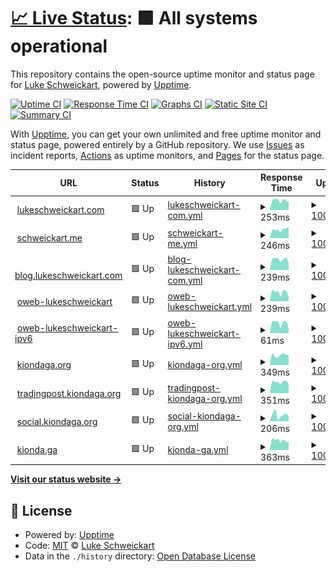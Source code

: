 # [📈 Live Status](https://lukebsa.github.io/status): <!--live status--> **🟩 All systems operational**

This repository contains the open-source uptime monitor and status page for [Luke Schweickart](https://lukeschweickart.com), powered by [Upptime](https://github.com/upptime/upptime).

[![Uptime CI](https://github.com/lukebsa/status/workflows/Uptime%20CI/badge.svg)](https://github.com/lukebsa/status/actions?query=workflow%3A%22Uptime+CI%22)
[![Response Time CI](https://github.com/lukebsa/status/workflows/Response%20Time%20CI/badge.svg)](https://github.com/lukebsa/status/actions?query=workflow%3A%22Response+Time+CI%22)
[![Graphs CI](https://github.com/lukebsa/status/workflows/Graphs%20CI/badge.svg)](https://github.com/lukebsa/status/actions?query=workflow%3A%22Graphs+CI%22)
[![Static Site CI](https://github.com/lukebsa/status/workflows/Static%20Site%20CI/badge.svg)](https://github.com/lukebsa/status/actions?query=workflow%3A%22Static+Site+CI%22)
[![Summary CI](https://github.com/lukebsa/status/workflows/Summary%20CI/badge.svg)](https://github.com/lukebsa/status/actions?query=workflow%3A%22Summary+CI%22)

With [Upptime](https://upptime.js.org), you can get your own unlimited and free uptime monitor and status page, powered entirely by a GitHub repository. We use [Issues](https://github.com/lukebsa/status/issues) as incident reports, [Actions](https://github.com/lukebsa/status/actions) as uptime monitors, and [Pages](https://lukebsa.github.io/status) for the status page.

<!--start: status pages-->
<!-- This summary is generated by Upptime (https://github.com/upptime/upptime) -->
<!-- Do not edit this manually, your changes will be overwritten -->
<!-- prettier-ignore -->
| URL | Status | History | Response Time | Uptime |
| --- | ------ | ------- | ------------- | ------ |
| <img alt="" src="https://icons.duckduckgo.com/ip3/lukeschweickart.com.ico" height="13"> [lukeschweickart.com](https://lukeschweickart.com) | 🟩 Up | [lukeschweickart-com.yml](https://github.com/lukebsa/status/commits/HEAD/history/lukeschweickart-com.yml) | <details><summary><img alt="Response time graph" src="./graphs/lukeschweickart-com/response-time-week.png" height="20"> 253ms</summary><br><a href="https://lukebsa.github.io/status/history/lukeschweickart-com"><img alt="Response time 719" src="https://img.shields.io/endpoint?url=https%3A%2F%2Fraw.githubusercontent.com%2Flukebsa%2Fstatus%2FHEAD%2Fapi%2Flukeschweickart-com%2Fresponse-time.json"></a><br><a href="https://lukebsa.github.io/status/history/lukeschweickart-com"><img alt="24-hour response time 238" src="https://img.shields.io/endpoint?url=https%3A%2F%2Fraw.githubusercontent.com%2Flukebsa%2Fstatus%2FHEAD%2Fapi%2Flukeschweickart-com%2Fresponse-time-day.json"></a><br><a href="https://lukebsa.github.io/status/history/lukeschweickart-com"><img alt="7-day response time 253" src="https://img.shields.io/endpoint?url=https%3A%2F%2Fraw.githubusercontent.com%2Flukebsa%2Fstatus%2FHEAD%2Fapi%2Flukeschweickart-com%2Fresponse-time-week.json"></a><br><a href="https://lukebsa.github.io/status/history/lukeschweickart-com"><img alt="30-day response time 220" src="https://img.shields.io/endpoint?url=https%3A%2F%2Fraw.githubusercontent.com%2Flukebsa%2Fstatus%2FHEAD%2Fapi%2Flukeschweickart-com%2Fresponse-time-month.json"></a><br><a href="https://lukebsa.github.io/status/history/lukeschweickart-com"><img alt="1-year response time 719" src="https://img.shields.io/endpoint?url=https%3A%2F%2Fraw.githubusercontent.com%2Flukebsa%2Fstatus%2FHEAD%2Fapi%2Flukeschweickart-com%2Fresponse-time-year.json"></a></details> | <details><summary><a href="https://lukebsa.github.io/status/history/lukeschweickart-com">100.00%</a></summary><a href="https://lukebsa.github.io/status/history/lukeschweickart-com"><img alt="All-time uptime 99.95%" src="https://img.shields.io/endpoint?url=https%3A%2F%2Fraw.githubusercontent.com%2Flukebsa%2Fstatus%2FHEAD%2Fapi%2Flukeschweickart-com%2Fuptime.json"></a><br><a href="https://lukebsa.github.io/status/history/lukeschweickart-com"><img alt="24-hour uptime 100.00%" src="https://img.shields.io/endpoint?url=https%3A%2F%2Fraw.githubusercontent.com%2Flukebsa%2Fstatus%2FHEAD%2Fapi%2Flukeschweickart-com%2Fuptime-day.json"></a><br><a href="https://lukebsa.github.io/status/history/lukeschweickart-com"><img alt="7-day uptime 100.00%" src="https://img.shields.io/endpoint?url=https%3A%2F%2Fraw.githubusercontent.com%2Flukebsa%2Fstatus%2FHEAD%2Fapi%2Flukeschweickart-com%2Fuptime-week.json"></a><br><a href="https://lukebsa.github.io/status/history/lukeschweickart-com"><img alt="30-day uptime 99.88%" src="https://img.shields.io/endpoint?url=https%3A%2F%2Fraw.githubusercontent.com%2Flukebsa%2Fstatus%2FHEAD%2Fapi%2Flukeschweickart-com%2Fuptime-month.json"></a><br><a href="https://lukebsa.github.io/status/history/lukeschweickart-com"><img alt="1-year uptime 99.95%" src="https://img.shields.io/endpoint?url=https%3A%2F%2Fraw.githubusercontent.com%2Flukebsa%2Fstatus%2FHEAD%2Fapi%2Flukeschweickart-com%2Fuptime-year.json"></a></details>
| <img alt="" src="https://icons.duckduckgo.com/ip3/schweickart.me.ico" height="13"> [schweickart.me](https://schweickart.me) | 🟩 Up | [schweickart-me.yml](https://github.com/lukebsa/status/commits/HEAD/history/schweickart-me.yml) | <details><summary><img alt="Response time graph" src="./graphs/schweickart-me/response-time-week.png" height="20"> 246ms</summary><br><a href="https://lukebsa.github.io/status/history/schweickart-me"><img alt="Response time 777" src="https://img.shields.io/endpoint?url=https%3A%2F%2Fraw.githubusercontent.com%2Flukebsa%2Fstatus%2FHEAD%2Fapi%2Fschweickart-me%2Fresponse-time.json"></a><br><a href="https://lukebsa.github.io/status/history/schweickart-me"><img alt="24-hour response time 277" src="https://img.shields.io/endpoint?url=https%3A%2F%2Fraw.githubusercontent.com%2Flukebsa%2Fstatus%2FHEAD%2Fapi%2Fschweickart-me%2Fresponse-time-day.json"></a><br><a href="https://lukebsa.github.io/status/history/schweickart-me"><img alt="7-day response time 246" src="https://img.shields.io/endpoint?url=https%3A%2F%2Fraw.githubusercontent.com%2Flukebsa%2Fstatus%2FHEAD%2Fapi%2Fschweickart-me%2Fresponse-time-week.json"></a><br><a href="https://lukebsa.github.io/status/history/schweickart-me"><img alt="30-day response time 236" src="https://img.shields.io/endpoint?url=https%3A%2F%2Fraw.githubusercontent.com%2Flukebsa%2Fstatus%2FHEAD%2Fapi%2Fschweickart-me%2Fresponse-time-month.json"></a><br><a href="https://lukebsa.github.io/status/history/schweickart-me"><img alt="1-year response time 777" src="https://img.shields.io/endpoint?url=https%3A%2F%2Fraw.githubusercontent.com%2Flukebsa%2Fstatus%2FHEAD%2Fapi%2Fschweickart-me%2Fresponse-time-year.json"></a></details> | <details><summary><a href="https://lukebsa.github.io/status/history/schweickart-me">100.00%</a></summary><a href="https://lukebsa.github.io/status/history/schweickart-me"><img alt="All-time uptime 99.93%" src="https://img.shields.io/endpoint?url=https%3A%2F%2Fraw.githubusercontent.com%2Flukebsa%2Fstatus%2FHEAD%2Fapi%2Fschweickart-me%2Fuptime.json"></a><br><a href="https://lukebsa.github.io/status/history/schweickart-me"><img alt="24-hour uptime 100.00%" src="https://img.shields.io/endpoint?url=https%3A%2F%2Fraw.githubusercontent.com%2Flukebsa%2Fstatus%2FHEAD%2Fapi%2Fschweickart-me%2Fuptime-day.json"></a><br><a href="https://lukebsa.github.io/status/history/schweickart-me"><img alt="7-day uptime 100.00%" src="https://img.shields.io/endpoint?url=https%3A%2F%2Fraw.githubusercontent.com%2Flukebsa%2Fstatus%2FHEAD%2Fapi%2Fschweickart-me%2Fuptime-week.json"></a><br><a href="https://lukebsa.github.io/status/history/schweickart-me"><img alt="30-day uptime 99.88%" src="https://img.shields.io/endpoint?url=https%3A%2F%2Fraw.githubusercontent.com%2Flukebsa%2Fstatus%2FHEAD%2Fapi%2Fschweickart-me%2Fuptime-month.json"></a><br><a href="https://lukebsa.github.io/status/history/schweickart-me"><img alt="1-year uptime 99.93%" src="https://img.shields.io/endpoint?url=https%3A%2F%2Fraw.githubusercontent.com%2Flukebsa%2Fstatus%2FHEAD%2Fapi%2Fschweickart-me%2Fuptime-year.json"></a></details>
| <img alt="" src="https://icons.duckduckgo.com/ip3/blog.lukeschweickart.com.ico" height="13"> [blog.lukeschweickart.com](https://blog.lukeschweickart.com) | 🟩 Up | [blog-lukeschweickart-com.yml](https://github.com/lukebsa/status/commits/HEAD/history/blog-lukeschweickart-com.yml) | <details><summary><img alt="Response time graph" src="./graphs/blog-lukeschweickart-com/response-time-week.png" height="20"> 239ms</summary><br><a href="https://lukebsa.github.io/status/history/blog-lukeschweickart-com"><img alt="Response time 332" src="https://img.shields.io/endpoint?url=https%3A%2F%2Fraw.githubusercontent.com%2Flukebsa%2Fstatus%2FHEAD%2Fapi%2Fblog-lukeschweickart-com%2Fresponse-time.json"></a><br><a href="https://lukebsa.github.io/status/history/blog-lukeschweickart-com"><img alt="24-hour response time 213" src="https://img.shields.io/endpoint?url=https%3A%2F%2Fraw.githubusercontent.com%2Flukebsa%2Fstatus%2FHEAD%2Fapi%2Fblog-lukeschweickart-com%2Fresponse-time-day.json"></a><br><a href="https://lukebsa.github.io/status/history/blog-lukeschweickart-com"><img alt="7-day response time 239" src="https://img.shields.io/endpoint?url=https%3A%2F%2Fraw.githubusercontent.com%2Flukebsa%2Fstatus%2FHEAD%2Fapi%2Fblog-lukeschweickart-com%2Fresponse-time-week.json"></a><br><a href="https://lukebsa.github.io/status/history/blog-lukeschweickart-com"><img alt="30-day response time 217" src="https://img.shields.io/endpoint?url=https%3A%2F%2Fraw.githubusercontent.com%2Flukebsa%2Fstatus%2FHEAD%2Fapi%2Fblog-lukeschweickart-com%2Fresponse-time-month.json"></a><br><a href="https://lukebsa.github.io/status/history/blog-lukeschweickart-com"><img alt="1-year response time 332" src="https://img.shields.io/endpoint?url=https%3A%2F%2Fraw.githubusercontent.com%2Flukebsa%2Fstatus%2FHEAD%2Fapi%2Fblog-lukeschweickart-com%2Fresponse-time-year.json"></a></details> | <details><summary><a href="https://lukebsa.github.io/status/history/blog-lukeschweickart-com">100.00%</a></summary><a href="https://lukebsa.github.io/status/history/blog-lukeschweickart-com"><img alt="All-time uptime 99.99%" src="https://img.shields.io/endpoint?url=https%3A%2F%2Fraw.githubusercontent.com%2Flukebsa%2Fstatus%2FHEAD%2Fapi%2Fblog-lukeschweickart-com%2Fuptime.json"></a><br><a href="https://lukebsa.github.io/status/history/blog-lukeschweickart-com"><img alt="24-hour uptime 100.00%" src="https://img.shields.io/endpoint?url=https%3A%2F%2Fraw.githubusercontent.com%2Flukebsa%2Fstatus%2FHEAD%2Fapi%2Fblog-lukeschweickart-com%2Fuptime-day.json"></a><br><a href="https://lukebsa.github.io/status/history/blog-lukeschweickart-com"><img alt="7-day uptime 100.00%" src="https://img.shields.io/endpoint?url=https%3A%2F%2Fraw.githubusercontent.com%2Flukebsa%2Fstatus%2FHEAD%2Fapi%2Fblog-lukeschweickart-com%2Fuptime-week.json"></a><br><a href="https://lukebsa.github.io/status/history/blog-lukeschweickart-com"><img alt="30-day uptime 100.00%" src="https://img.shields.io/endpoint?url=https%3A%2F%2Fraw.githubusercontent.com%2Flukebsa%2Fstatus%2FHEAD%2Fapi%2Fblog-lukeschweickart-com%2Fuptime-month.json"></a><br><a href="https://lukebsa.github.io/status/history/blog-lukeschweickart-com"><img alt="1-year uptime 99.99%" src="https://img.shields.io/endpoint?url=https%3A%2F%2Fraw.githubusercontent.com%2Flukebsa%2Fstatus%2FHEAD%2Fapi%2Fblog-lukeschweickart-com%2Fuptime-year.json"></a></details>
| <img alt="" src="https://icons.duckduckgo.com/ip3/oweb3.lukeschweickart.com.ico" height="13"> [oweb-lukeschweickart](https://oweb3.lukeschweickart.com) | 🟩 Up | [oweb-lukeschweickart.yml](https://github.com/lukebsa/status/commits/HEAD/history/oweb-lukeschweickart.yml) | <details><summary><img alt="Response time graph" src="./graphs/oweb-lukeschweickart/response-time-week.png" height="20"> 239ms</summary><br><a href="https://lukebsa.github.io/status/history/oweb-lukeschweickart"><img alt="Response time 177" src="https://img.shields.io/endpoint?url=https%3A%2F%2Fraw.githubusercontent.com%2Flukebsa%2Fstatus%2FHEAD%2Fapi%2Foweb-lukeschweickart%2Fresponse-time.json"></a><br><a href="https://lukebsa.github.io/status/history/oweb-lukeschweickart"><img alt="24-hour response time 301" src="https://img.shields.io/endpoint?url=https%3A%2F%2Fraw.githubusercontent.com%2Flukebsa%2Fstatus%2FHEAD%2Fapi%2Foweb-lukeschweickart%2Fresponse-time-day.json"></a><br><a href="https://lukebsa.github.io/status/history/oweb-lukeschweickart"><img alt="7-day response time 239" src="https://img.shields.io/endpoint?url=https%3A%2F%2Fraw.githubusercontent.com%2Flukebsa%2Fstatus%2FHEAD%2Fapi%2Foweb-lukeschweickart%2Fresponse-time-week.json"></a><br><a href="https://lukebsa.github.io/status/history/oweb-lukeschweickart"><img alt="30-day response time 191" src="https://img.shields.io/endpoint?url=https%3A%2F%2Fraw.githubusercontent.com%2Flukebsa%2Fstatus%2FHEAD%2Fapi%2Foweb-lukeschweickart%2Fresponse-time-month.json"></a><br><a href="https://lukebsa.github.io/status/history/oweb-lukeschweickart"><img alt="1-year response time 177" src="https://img.shields.io/endpoint?url=https%3A%2F%2Fraw.githubusercontent.com%2Flukebsa%2Fstatus%2FHEAD%2Fapi%2Foweb-lukeschweickart%2Fresponse-time-year.json"></a></details> | <details><summary><a href="https://lukebsa.github.io/status/history/oweb-lukeschweickart">100.00%</a></summary><a href="https://lukebsa.github.io/status/history/oweb-lukeschweickart"><img alt="All-time uptime 99.97%" src="https://img.shields.io/endpoint?url=https%3A%2F%2Fraw.githubusercontent.com%2Flukebsa%2Fstatus%2FHEAD%2Fapi%2Foweb-lukeschweickart%2Fuptime.json"></a><br><a href="https://lukebsa.github.io/status/history/oweb-lukeschweickart"><img alt="24-hour uptime 100.00%" src="https://img.shields.io/endpoint?url=https%3A%2F%2Fraw.githubusercontent.com%2Flukebsa%2Fstatus%2FHEAD%2Fapi%2Foweb-lukeschweickart%2Fuptime-day.json"></a><br><a href="https://lukebsa.github.io/status/history/oweb-lukeschweickart"><img alt="7-day uptime 100.00%" src="https://img.shields.io/endpoint?url=https%3A%2F%2Fraw.githubusercontent.com%2Flukebsa%2Fstatus%2FHEAD%2Fapi%2Foweb-lukeschweickart%2Fuptime-week.json"></a><br><a href="https://lukebsa.github.io/status/history/oweb-lukeschweickart"><img alt="30-day uptime 100.00%" src="https://img.shields.io/endpoint?url=https%3A%2F%2Fraw.githubusercontent.com%2Flukebsa%2Fstatus%2FHEAD%2Fapi%2Foweb-lukeschweickart%2Fuptime-month.json"></a><br><a href="https://lukebsa.github.io/status/history/oweb-lukeschweickart"><img alt="1-year uptime 99.97%" src="https://img.shields.io/endpoint?url=https%3A%2F%2Fraw.githubusercontent.com%2Flukebsa%2Fstatus%2FHEAD%2Fapi%2Foweb-lukeschweickart%2Fuptime-year.json"></a></details>
| <img alt="" src="https://icons.duckduckgo.com/ip3/oweb3.lukeschweickart.com.ico" height="13"> [oweb-lukeschweickart-ipv6](https://oweb3.lukeschweickart.com) | 🟩 Up | [oweb-lukeschweickart-ipv6.yml](https://github.com/lukebsa/status/commits/HEAD/history/oweb-lukeschweickart-ipv6.yml) | <details><summary><img alt="Response time graph" src="./graphs/oweb-lukeschweickart-ipv6/response-time-week.png" height="20"> 61ms</summary><br><a href="https://lukebsa.github.io/status/history/oweb-lukeschweickart-ipv6"><img alt="Response time 36" src="https://img.shields.io/endpoint?url=https%3A%2F%2Fraw.githubusercontent.com%2Flukebsa%2Fstatus%2FHEAD%2Fapi%2Foweb-lukeschweickart-ipv6%2Fresponse-time.json"></a><br><a href="https://lukebsa.github.io/status/history/oweb-lukeschweickart-ipv6"><img alt="24-hour response time 74" src="https://img.shields.io/endpoint?url=https%3A%2F%2Fraw.githubusercontent.com%2Flukebsa%2Fstatus%2FHEAD%2Fapi%2Foweb-lukeschweickart-ipv6%2Fresponse-time-day.json"></a><br><a href="https://lukebsa.github.io/status/history/oweb-lukeschweickart-ipv6"><img alt="7-day response time 61" src="https://img.shields.io/endpoint?url=https%3A%2F%2Fraw.githubusercontent.com%2Flukebsa%2Fstatus%2FHEAD%2Fapi%2Foweb-lukeschweickart-ipv6%2Fresponse-time-week.json"></a><br><a href="https://lukebsa.github.io/status/history/oweb-lukeschweickart-ipv6"><img alt="30-day response time 42" src="https://img.shields.io/endpoint?url=https%3A%2F%2Fraw.githubusercontent.com%2Flukebsa%2Fstatus%2FHEAD%2Fapi%2Foweb-lukeschweickart-ipv6%2Fresponse-time-month.json"></a><br><a href="https://lukebsa.github.io/status/history/oweb-lukeschweickart-ipv6"><img alt="1-year response time 36" src="https://img.shields.io/endpoint?url=https%3A%2F%2Fraw.githubusercontent.com%2Flukebsa%2Fstatus%2FHEAD%2Fapi%2Foweb-lukeschweickart-ipv6%2Fresponse-time-year.json"></a></details> | <details><summary><a href="https://lukebsa.github.io/status/history/oweb-lukeschweickart-ipv6">100.00%</a></summary><a href="https://lukebsa.github.io/status/history/oweb-lukeschweickart-ipv6"><img alt="All-time uptime 99.98%" src="https://img.shields.io/endpoint?url=https%3A%2F%2Fraw.githubusercontent.com%2Flukebsa%2Fstatus%2FHEAD%2Fapi%2Foweb-lukeschweickart-ipv6%2Fuptime.json"></a><br><a href="https://lukebsa.github.io/status/history/oweb-lukeschweickart-ipv6"><img alt="24-hour uptime 100.00%" src="https://img.shields.io/endpoint?url=https%3A%2F%2Fraw.githubusercontent.com%2Flukebsa%2Fstatus%2FHEAD%2Fapi%2Foweb-lukeschweickart-ipv6%2Fuptime-day.json"></a><br><a href="https://lukebsa.github.io/status/history/oweb-lukeschweickart-ipv6"><img alt="7-day uptime 100.00%" src="https://img.shields.io/endpoint?url=https%3A%2F%2Fraw.githubusercontent.com%2Flukebsa%2Fstatus%2FHEAD%2Fapi%2Foweb-lukeschweickart-ipv6%2Fuptime-week.json"></a><br><a href="https://lukebsa.github.io/status/history/oweb-lukeschweickart-ipv6"><img alt="30-day uptime 100.00%" src="https://img.shields.io/endpoint?url=https%3A%2F%2Fraw.githubusercontent.com%2Flukebsa%2Fstatus%2FHEAD%2Fapi%2Foweb-lukeschweickart-ipv6%2Fuptime-month.json"></a><br><a href="https://lukebsa.github.io/status/history/oweb-lukeschweickart-ipv6"><img alt="1-year uptime 99.98%" src="https://img.shields.io/endpoint?url=https%3A%2F%2Fraw.githubusercontent.com%2Flukebsa%2Fstatus%2FHEAD%2Fapi%2Foweb-lukeschweickart-ipv6%2Fuptime-year.json"></a></details>
| <img alt="" src="https://icons.duckduckgo.com/ip3/kiondaga.org.ico" height="13"> [kiondaga.org](https://kiondaga.org) | 🟩 Up | [kiondaga-org.yml](https://github.com/lukebsa/status/commits/HEAD/history/kiondaga-org.yml) | <details><summary><img alt="Response time graph" src="./graphs/kiondaga-org/response-time-week.png" height="20"> 349ms</summary><br><a href="https://lukebsa.github.io/status/history/kiondaga-org"><img alt="Response time 381" src="https://img.shields.io/endpoint?url=https%3A%2F%2Fraw.githubusercontent.com%2Flukebsa%2Fstatus%2FHEAD%2Fapi%2Fkiondaga-org%2Fresponse-time.json"></a><br><a href="https://lukebsa.github.io/status/history/kiondaga-org"><img alt="24-hour response time 407" src="https://img.shields.io/endpoint?url=https%3A%2F%2Fraw.githubusercontent.com%2Flukebsa%2Fstatus%2FHEAD%2Fapi%2Fkiondaga-org%2Fresponse-time-day.json"></a><br><a href="https://lukebsa.github.io/status/history/kiondaga-org"><img alt="7-day response time 349" src="https://img.shields.io/endpoint?url=https%3A%2F%2Fraw.githubusercontent.com%2Flukebsa%2Fstatus%2FHEAD%2Fapi%2Fkiondaga-org%2Fresponse-time-week.json"></a><br><a href="https://lukebsa.github.io/status/history/kiondaga-org"><img alt="30-day response time 364" src="https://img.shields.io/endpoint?url=https%3A%2F%2Fraw.githubusercontent.com%2Flukebsa%2Fstatus%2FHEAD%2Fapi%2Fkiondaga-org%2Fresponse-time-month.json"></a><br><a href="https://lukebsa.github.io/status/history/kiondaga-org"><img alt="1-year response time 381" src="https://img.shields.io/endpoint?url=https%3A%2F%2Fraw.githubusercontent.com%2Flukebsa%2Fstatus%2FHEAD%2Fapi%2Fkiondaga-org%2Fresponse-time-year.json"></a></details> | <details><summary><a href="https://lukebsa.github.io/status/history/kiondaga-org">100.00%</a></summary><a href="https://lukebsa.github.io/status/history/kiondaga-org"><img alt="All-time uptime 99.97%" src="https://img.shields.io/endpoint?url=https%3A%2F%2Fraw.githubusercontent.com%2Flukebsa%2Fstatus%2FHEAD%2Fapi%2Fkiondaga-org%2Fuptime.json"></a><br><a href="https://lukebsa.github.io/status/history/kiondaga-org"><img alt="24-hour uptime 100.00%" src="https://img.shields.io/endpoint?url=https%3A%2F%2Fraw.githubusercontent.com%2Flukebsa%2Fstatus%2FHEAD%2Fapi%2Fkiondaga-org%2Fuptime-day.json"></a><br><a href="https://lukebsa.github.io/status/history/kiondaga-org"><img alt="7-day uptime 100.00%" src="https://img.shields.io/endpoint?url=https%3A%2F%2Fraw.githubusercontent.com%2Flukebsa%2Fstatus%2FHEAD%2Fapi%2Fkiondaga-org%2Fuptime-week.json"></a><br><a href="https://lukebsa.github.io/status/history/kiondaga-org"><img alt="30-day uptime 100.00%" src="https://img.shields.io/endpoint?url=https%3A%2F%2Fraw.githubusercontent.com%2Flukebsa%2Fstatus%2FHEAD%2Fapi%2Fkiondaga-org%2Fuptime-month.json"></a><br><a href="https://lukebsa.github.io/status/history/kiondaga-org"><img alt="1-year uptime 99.97%" src="https://img.shields.io/endpoint?url=https%3A%2F%2Fraw.githubusercontent.com%2Flukebsa%2Fstatus%2FHEAD%2Fapi%2Fkiondaga-org%2Fuptime-year.json"></a></details>
| <img alt="" src="https://icons.duckduckgo.com/ip3/tradingpost.kiondaga.org.ico" height="13"> [tradingpost.kiondaga.org](https://tradingpost.kiondaga.org) | 🟩 Up | [tradingpost-kiondaga-org.yml](https://github.com/lukebsa/status/commits/HEAD/history/tradingpost-kiondaga-org.yml) | <details><summary><img alt="Response time graph" src="./graphs/tradingpost-kiondaga-org/response-time-week.png" height="20"> 351ms</summary><br><a href="https://lukebsa.github.io/status/history/tradingpost-kiondaga-org"><img alt="Response time 341" src="https://img.shields.io/endpoint?url=https%3A%2F%2Fraw.githubusercontent.com%2Flukebsa%2Fstatus%2FHEAD%2Fapi%2Ftradingpost-kiondaga-org%2Fresponse-time.json"></a><br><a href="https://lukebsa.github.io/status/history/tradingpost-kiondaga-org"><img alt="24-hour response time 403" src="https://img.shields.io/endpoint?url=https%3A%2F%2Fraw.githubusercontent.com%2Flukebsa%2Fstatus%2FHEAD%2Fapi%2Ftradingpost-kiondaga-org%2Fresponse-time-day.json"></a><br><a href="https://lukebsa.github.io/status/history/tradingpost-kiondaga-org"><img alt="7-day response time 351" src="https://img.shields.io/endpoint?url=https%3A%2F%2Fraw.githubusercontent.com%2Flukebsa%2Fstatus%2FHEAD%2Fapi%2Ftradingpost-kiondaga-org%2Fresponse-time-week.json"></a><br><a href="https://lukebsa.github.io/status/history/tradingpost-kiondaga-org"><img alt="30-day response time 283" src="https://img.shields.io/endpoint?url=https%3A%2F%2Fraw.githubusercontent.com%2Flukebsa%2Fstatus%2FHEAD%2Fapi%2Ftradingpost-kiondaga-org%2Fresponse-time-month.json"></a><br><a href="https://lukebsa.github.io/status/history/tradingpost-kiondaga-org"><img alt="1-year response time 341" src="https://img.shields.io/endpoint?url=https%3A%2F%2Fraw.githubusercontent.com%2Flukebsa%2Fstatus%2FHEAD%2Fapi%2Ftradingpost-kiondaga-org%2Fresponse-time-year.json"></a></details> | <details><summary><a href="https://lukebsa.github.io/status/history/tradingpost-kiondaga-org">100.00%</a></summary><a href="https://lukebsa.github.io/status/history/tradingpost-kiondaga-org"><img alt="All-time uptime 99.94%" src="https://img.shields.io/endpoint?url=https%3A%2F%2Fraw.githubusercontent.com%2Flukebsa%2Fstatus%2FHEAD%2Fapi%2Ftradingpost-kiondaga-org%2Fuptime.json"></a><br><a href="https://lukebsa.github.io/status/history/tradingpost-kiondaga-org"><img alt="24-hour uptime 100.00%" src="https://img.shields.io/endpoint?url=https%3A%2F%2Fraw.githubusercontent.com%2Flukebsa%2Fstatus%2FHEAD%2Fapi%2Ftradingpost-kiondaga-org%2Fuptime-day.json"></a><br><a href="https://lukebsa.github.io/status/history/tradingpost-kiondaga-org"><img alt="7-day uptime 100.00%" src="https://img.shields.io/endpoint?url=https%3A%2F%2Fraw.githubusercontent.com%2Flukebsa%2Fstatus%2FHEAD%2Fapi%2Ftradingpost-kiondaga-org%2Fuptime-week.json"></a><br><a href="https://lukebsa.github.io/status/history/tradingpost-kiondaga-org"><img alt="30-day uptime 100.00%" src="https://img.shields.io/endpoint?url=https%3A%2F%2Fraw.githubusercontent.com%2Flukebsa%2Fstatus%2FHEAD%2Fapi%2Ftradingpost-kiondaga-org%2Fuptime-month.json"></a><br><a href="https://lukebsa.github.io/status/history/tradingpost-kiondaga-org"><img alt="1-year uptime 99.94%" src="https://img.shields.io/endpoint?url=https%3A%2F%2Fraw.githubusercontent.com%2Flukebsa%2Fstatus%2FHEAD%2Fapi%2Ftradingpost-kiondaga-org%2Fuptime-year.json"></a></details>
| <img alt="" src="https://icons.duckduckgo.com/ip3/social.kiondaga.org.ico" height="13"> [social.kiondaga.org](https://social.kiondaga.org) | 🟩 Up | [social-kiondaga-org.yml](https://github.com/lukebsa/status/commits/HEAD/history/social-kiondaga-org.yml) | <details><summary><img alt="Response time graph" src="./graphs/social-kiondaga-org/response-time-week.png" height="20"> 206ms</summary><br><a href="https://lukebsa.github.io/status/history/social-kiondaga-org"><img alt="Response time 166" src="https://img.shields.io/endpoint?url=https%3A%2F%2Fraw.githubusercontent.com%2Flukebsa%2Fstatus%2FHEAD%2Fapi%2Fsocial-kiondaga-org%2Fresponse-time.json"></a><br><a href="https://lukebsa.github.io/status/history/social-kiondaga-org"><img alt="24-hour response time 172" src="https://img.shields.io/endpoint?url=https%3A%2F%2Fraw.githubusercontent.com%2Flukebsa%2Fstatus%2FHEAD%2Fapi%2Fsocial-kiondaga-org%2Fresponse-time-day.json"></a><br><a href="https://lukebsa.github.io/status/history/social-kiondaga-org"><img alt="7-day response time 206" src="https://img.shields.io/endpoint?url=https%3A%2F%2Fraw.githubusercontent.com%2Flukebsa%2Fstatus%2FHEAD%2Fapi%2Fsocial-kiondaga-org%2Fresponse-time-week.json"></a><br><a href="https://lukebsa.github.io/status/history/social-kiondaga-org"><img alt="30-day response time 189" src="https://img.shields.io/endpoint?url=https%3A%2F%2Fraw.githubusercontent.com%2Flukebsa%2Fstatus%2FHEAD%2Fapi%2Fsocial-kiondaga-org%2Fresponse-time-month.json"></a><br><a href="https://lukebsa.github.io/status/history/social-kiondaga-org"><img alt="1-year response time 166" src="https://img.shields.io/endpoint?url=https%3A%2F%2Fraw.githubusercontent.com%2Flukebsa%2Fstatus%2FHEAD%2Fapi%2Fsocial-kiondaga-org%2Fresponse-time-year.json"></a></details> | <details><summary><a href="https://lukebsa.github.io/status/history/social-kiondaga-org">100.00%</a></summary><a href="https://lukebsa.github.io/status/history/social-kiondaga-org"><img alt="All-time uptime 100.00%" src="https://img.shields.io/endpoint?url=https%3A%2F%2Fraw.githubusercontent.com%2Flukebsa%2Fstatus%2FHEAD%2Fapi%2Fsocial-kiondaga-org%2Fuptime.json"></a><br><a href="https://lukebsa.github.io/status/history/social-kiondaga-org"><img alt="24-hour uptime 100.00%" src="https://img.shields.io/endpoint?url=https%3A%2F%2Fraw.githubusercontent.com%2Flukebsa%2Fstatus%2FHEAD%2Fapi%2Fsocial-kiondaga-org%2Fuptime-day.json"></a><br><a href="https://lukebsa.github.io/status/history/social-kiondaga-org"><img alt="7-day uptime 100.00%" src="https://img.shields.io/endpoint?url=https%3A%2F%2Fraw.githubusercontent.com%2Flukebsa%2Fstatus%2FHEAD%2Fapi%2Fsocial-kiondaga-org%2Fuptime-week.json"></a><br><a href="https://lukebsa.github.io/status/history/social-kiondaga-org"><img alt="30-day uptime 100.00%" src="https://img.shields.io/endpoint?url=https%3A%2F%2Fraw.githubusercontent.com%2Flukebsa%2Fstatus%2FHEAD%2Fapi%2Fsocial-kiondaga-org%2Fuptime-month.json"></a><br><a href="https://lukebsa.github.io/status/history/social-kiondaga-org"><img alt="1-year uptime 100.00%" src="https://img.shields.io/endpoint?url=https%3A%2F%2Fraw.githubusercontent.com%2Flukebsa%2Fstatus%2FHEAD%2Fapi%2Fsocial-kiondaga-org%2Fuptime-year.json"></a></details>
| <img alt="" src="https://icons.duckduckgo.com/ip3/kionda.ga.ico" height="13"> [kionda.ga](https://kionda.ga) | 🟩 Up | [kionda-ga.yml](https://github.com/lukebsa/status/commits/HEAD/history/kionda-ga.yml) | <details><summary><img alt="Response time graph" src="./graphs/kionda-ga/response-time-week.png" height="20"> 363ms</summary><br><a href="https://lukebsa.github.io/status/history/kionda-ga"><img alt="Response time 646" src="https://img.shields.io/endpoint?url=https%3A%2F%2Fraw.githubusercontent.com%2Flukebsa%2Fstatus%2FHEAD%2Fapi%2Fkionda-ga%2Fresponse-time.json"></a><br><a href="https://lukebsa.github.io/status/history/kionda-ga"><img alt="24-hour response time 389" src="https://img.shields.io/endpoint?url=https%3A%2F%2Fraw.githubusercontent.com%2Flukebsa%2Fstatus%2FHEAD%2Fapi%2Fkionda-ga%2Fresponse-time-day.json"></a><br><a href="https://lukebsa.github.io/status/history/kionda-ga"><img alt="7-day response time 363" src="https://img.shields.io/endpoint?url=https%3A%2F%2Fraw.githubusercontent.com%2Flukebsa%2Fstatus%2FHEAD%2Fapi%2Fkionda-ga%2Fresponse-time-week.json"></a><br><a href="https://lukebsa.github.io/status/history/kionda-ga"><img alt="30-day response time 338" src="https://img.shields.io/endpoint?url=https%3A%2F%2Fraw.githubusercontent.com%2Flukebsa%2Fstatus%2FHEAD%2Fapi%2Fkionda-ga%2Fresponse-time-month.json"></a><br><a href="https://lukebsa.github.io/status/history/kionda-ga"><img alt="1-year response time 646" src="https://img.shields.io/endpoint?url=https%3A%2F%2Fraw.githubusercontent.com%2Flukebsa%2Fstatus%2FHEAD%2Fapi%2Fkionda-ga%2Fresponse-time-year.json"></a></details> | <details><summary><a href="https://lukebsa.github.io/status/history/kionda-ga">100.00%</a></summary><a href="https://lukebsa.github.io/status/history/kionda-ga"><img alt="All-time uptime 99.92%" src="https://img.shields.io/endpoint?url=https%3A%2F%2Fraw.githubusercontent.com%2Flukebsa%2Fstatus%2FHEAD%2Fapi%2Fkionda-ga%2Fuptime.json"></a><br><a href="https://lukebsa.github.io/status/history/kionda-ga"><img alt="24-hour uptime 100.00%" src="https://img.shields.io/endpoint?url=https%3A%2F%2Fraw.githubusercontent.com%2Flukebsa%2Fstatus%2FHEAD%2Fapi%2Fkionda-ga%2Fuptime-day.json"></a><br><a href="https://lukebsa.github.io/status/history/kionda-ga"><img alt="7-day uptime 100.00%" src="https://img.shields.io/endpoint?url=https%3A%2F%2Fraw.githubusercontent.com%2Flukebsa%2Fstatus%2FHEAD%2Fapi%2Fkionda-ga%2Fuptime-week.json"></a><br><a href="https://lukebsa.github.io/status/history/kionda-ga"><img alt="30-day uptime 100.00%" src="https://img.shields.io/endpoint?url=https%3A%2F%2Fraw.githubusercontent.com%2Flukebsa%2Fstatus%2FHEAD%2Fapi%2Fkionda-ga%2Fuptime-month.json"></a><br><a href="https://lukebsa.github.io/status/history/kionda-ga"><img alt="1-year uptime 99.92%" src="https://img.shields.io/endpoint?url=https%3A%2F%2Fraw.githubusercontent.com%2Flukebsa%2Fstatus%2FHEAD%2Fapi%2Fkionda-ga%2Fuptime-year.json"></a></details>

<!--end: status pages-->

[**Visit our status website →**](https://lukebsa.github.io/status)

## 📄 License

- Powered by: [Upptime](https://github.com/upptime/upptime)
- Code: [MIT](./LICENSE) © [Luke Schweickart](https://lukeschweickart.com)
- Data in the `./history` directory: [Open Database License](https://opendatacommons.org/licenses/odbl/1-0/)
